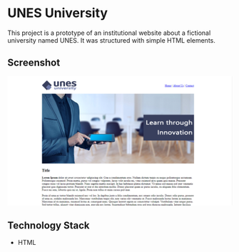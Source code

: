 # UNES University

This project is a prototype of an institutional website about a fictional university named UNES. It was structured with simple HTML elements.

## Screenshot 

![Screenshot](Screenshot.png)

## Technology Stack

+ HTML
